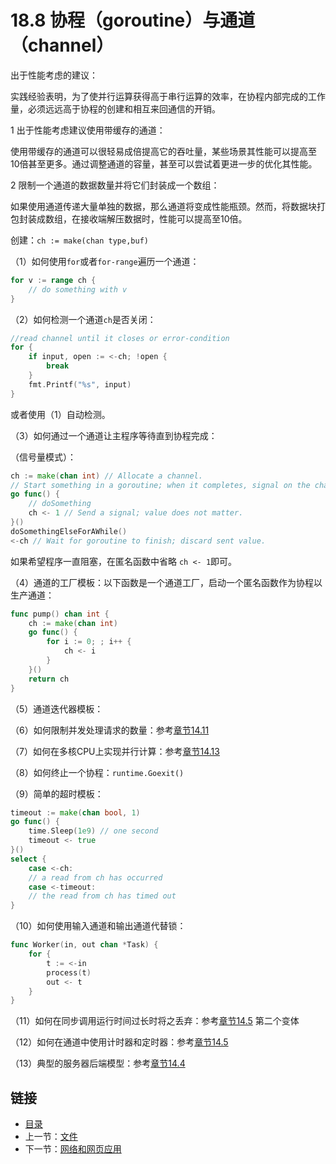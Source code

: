 # 18.8 协程（goroutine）与通道（channel）

出于性能考虑的建议：

实践经验表明，为了使并行运算获得高于串行运算的效率，在协程内部完成的工作量，必须远远高于协程的创建和相互来回通信的开销。

1 出于性能考虑建议使用带缓存的通道：

使用带缓存的通道可以很轻易成倍提高它的吞吐量，某些场景其性能可以提高至10倍甚至更多。通过调整通道的容量，甚至可以尝试着更进一步的优化其性能。

2 限制一个通道的数据数量并将它们封装成一个数组：

如果使用通道传递大量单独的数据，那么通道将变成性能瓶颈。然而，将数据块打包封装成数组，在接收端解压数据时，性能可以提高至10倍。

创建：`ch := make(chan type,buf)`

（1）如何使用`for`或者`for-range`遍历一个通道：

```go
for v := range ch {
    // do something with v
}
```

（2）如何检测一个通道`ch`是否关闭：

```go
//read channel until it closes or error-condition
for {
    if input, open := <-ch; !open {
        break
    }
    fmt.Printf("%s", input)
}
```

或者使用（1）自动检测。

（3）如何通过一个通道让主程序等待直到协程完成：

（信号量模式）：

```go
ch := make(chan int) // Allocate a channel.
// Start something in a goroutine; when it completes, signal on the channel.
go func() {
    // doSomething
    ch <- 1 // Send a signal; value does not matter.
}()
doSomethingElseForAWhile()
<-ch // Wait for goroutine to finish; discard sent value.
```

如果希望程序一直阻塞，在匿名函数中省略 `ch <- 1`即可。

（4）通道的工厂模板：以下函数是一个通道工厂，启动一个匿名函数作为协程以生产通道：

```go
func pump() chan int {
    ch := make(chan int)
    go func() {
        for i := 0; ; i++ {
            ch <- i
        }
    }()
    return ch
}
```
       
（5）通道迭代器模板：
  
（6）如何限制并发处理请求的数量：参考[章节14.11](14.11.md)

（7）如何在多核CPU上实现并行计算：参考[章节14.13](14.13.md)

（8）如何终止一个协程：`runtime.Goexit()`  

（9）简单的超时模板：

```go  
timeout := make(chan bool, 1)
go func() {
    time.Sleep(1e9) // one second  
    timeout <- true
}()
select {
    case <-ch:
    // a read from ch has occurred
    case <-timeout:
    // the read from ch has timed out
}
```

（10）如何使用输入通道和输出通道代替锁：

```go
func Worker(in, out chan *Task) {
    for {
        t := <-in
        process(t)
        out <- t
    }
}
```

（11）如何在同步调用运行时间过长时将之丢弃：参考[章节14.5](14.5.md) 第二个变体

（12）如何在通道中使用计时器和定时器：参考[章节14.5](14.5.md)

（13）典型的服务器后端模型：参考[章节14.4](14.4.md)

## 链接

- [目录](directory.md)
- 上一节：[文件](18.7.md)
- 下一节：[网络和网页应用](18.9.md)
